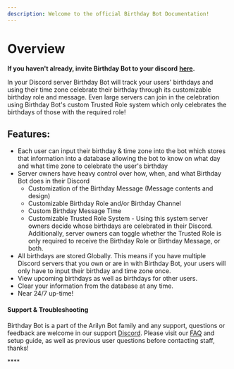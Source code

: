 ```yaml
---
description: Welcome to the official Birthday Bot Documentation!
---
```


# Overview

**If you haven't already, invite Birthday Bot to your discord** [**here**](https://discordapp.com/api/oauth2/authorize?client_id=656621136808902656&permissions=269053008&scope=bot)**.**

In your Discord server Birthday Bot will track your users' birthdays and using their time zone celebrate their birthday through its customizable birthday role and message. Even large servers can join in the celebration using Birthday Bot's custom Trusted Role system which only celebrates the birthdays of those with the required role!

## **Features**:

* Each user can input their birthday & time zone into the bot which stores that information into a database allowing the bot to know on what day and what time zone to celebrate the user's birthday
* Server owners have heavy control over how, when, and what Birthday Bot does in their Discord
  * Customization of the Birthday Message \(Message contents and design\)
  * Customizable Birthday Role and/or Birthday Channel
  * Custom Birthday Message Time
  * Customizable Trusted Role System - Using this system server owners decide whose birthdays are celebrated in their Discord. Additionally, server owners can toggle whether the Trusted Role is only required to receive the Birthday Role or Birthday Message, or both.
* All birthdays are stored Globally. This means if you have multiple Discord servers that you own or are in with Birthday Bot, your users will only have to input their birthday and time zone once.
* View upcoming birthdays as well as birthdays for other users.
* Clear your information from the database at any time.
* Near 24/7 up-time!

#### Support & Troubleshooting

Birthday Bot is a part of the Arilyn Bot family and any support, questions or feedback are welcome in our support [Discord](https://discord.com/invite/9gUQFtz). Please visit our [FAQ](faq.md) and setup guide, as well as previous user questions before contacting staff, thanks!



\*\*\*\*

